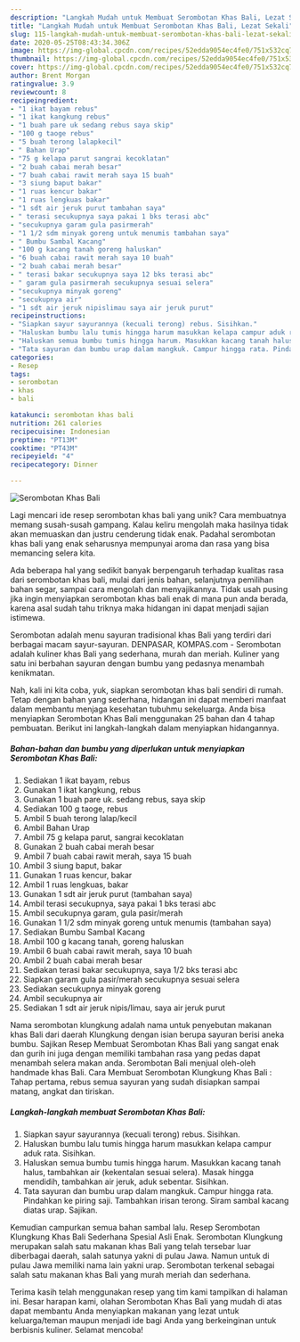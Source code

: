 ```yaml
---
description: "Langkah Mudah untuk Membuat Serombotan Khas Bali, Lezat Sekali"
title: "Langkah Mudah untuk Membuat Serombotan Khas Bali, Lezat Sekali"
slug: 115-langkah-mudah-untuk-membuat-serombotan-khas-bali-lezat-sekali
date: 2020-05-25T08:43:34.306Z
image: https://img-global.cpcdn.com/recipes/52edda9054ec4fe0/751x532cq70/serombotan-khas-bali-foto-resep-utama.jpg
thumbnail: https://img-global.cpcdn.com/recipes/52edda9054ec4fe0/751x532cq70/serombotan-khas-bali-foto-resep-utama.jpg
cover: https://img-global.cpcdn.com/recipes/52edda9054ec4fe0/751x532cq70/serombotan-khas-bali-foto-resep-utama.jpg
author: Brent Morgan
ratingvalue: 3.9
reviewcount: 8
recipeingredient:
- "1 ikat bayam rebus"
- "1 ikat kangkung rebus"
- "1 buah pare uk sedang rebus saya skip"
- "100 g taoge rebus"
- "5 buah terong lalapkecil"
- " Bahan Urap"
- "75 g kelapa parut sangrai kecoklatan"
- "2 buah cabai merah besar"
- "7 buah cabai rawit merah saya 15 buah"
- "3 siung baput bakar"
- "1 ruas kencur bakar"
- "1 ruas lengkuas bakar"
- "1 sdt air jeruk purut tambahan saya"
- " terasi secukupnya saya pakai 1 bks terasi abc"
- "secukupnya garam gula pasirmerah"
- "1 1/2 sdm minyak goreng untuk menumis tambahan saya"
- " Bumbu Sambal Kacang"
- "100 g kacang tanah goreng haluskan"
- "6 buah cabai rawit merah saya 10 buah"
- "2 buah cabai merah besar"
- " terasi bakar secukupnya saya 12 bks terasi abc"
- " garam gula pasirmerah secukupnya sesuai selera"
- "secukupnya minyak goreng"
- "secukupnya air"
- "1 sdt air jeruk nipislimau saya air jeruk purut"
recipeinstructions:
- "Siapkan sayur sayurannya (kecuali terong) rebus. Sisihkan."
- "Haluskan bumbu lalu tumis hingga harum masukkan kelapa campur aduk rata. Sisihkan."
- "Haluskan semua bumbu tumis hingga harum. Masukkan kacang tanah halus, tambahkan air (kekentalan sesuai selera). Masak hingga mendidih, tambahkan air jeruk, aduk sebentar. Sisihkan."
- "Tata sayuran dan bumbu urap dalam mangkuk. Campur hingga rata. Pindahkan ke piring saji. Tambahkan irisan terong. Siram sambal kacang diatas urap. Sajikan."
categories:
- Resep
tags:
- serombotan
- khas
- bali

katakunci: serombotan khas bali 
nutrition: 261 calories
recipecuisine: Indonesian
preptime: "PT13M"
cooktime: "PT43M"
recipeyield: "4"
recipecategory: Dinner

---
```



![Serombotan Khas Bali](https://img-global.cpcdn.com/recipes/52edda9054ec4fe0/751x532cq70/serombotan-khas-bali-foto-resep-utama.jpg)

Lagi mencari ide resep serombotan khas bali yang unik? Cara membuatnya memang susah-susah gampang. Kalau keliru mengolah maka hasilnya tidak akan memuaskan dan justru cenderung tidak enak. Padahal serombotan khas bali yang enak seharusnya mempunyai aroma dan rasa yang bisa memancing selera kita.

Ada beberapa hal yang sedikit banyak berpengaruh terhadap kualitas rasa dari serombotan khas bali, mulai dari jenis bahan, selanjutnya pemilihan bahan segar, sampai cara mengolah dan menyajikannya. Tidak usah pusing jika ingin menyiapkan serombotan khas bali enak di mana pun anda berada, karena asal sudah tahu triknya maka hidangan ini dapat menjadi sajian istimewa.

Serombotan adalah menu sayuran tradisional khas Bali yang terdiri dari berbagai macam sayur-sayuran. DENPASAR, KOMPAS.com - Serombotan adalah kuliner khas Bali yang sederhana, murah dan meriah. Kuliner yang satu ini berbahan sayuran dengan bumbu yang pedasnya menambah kenikmatan.


Nah, kali ini kita coba, yuk, siapkan serombotan khas bali sendiri di rumah. Tetap dengan bahan yang sederhana, hidangan ini dapat memberi manfaat dalam membantu menjaga kesehatan tubuhmu sekeluarga. Anda bisa menyiapkan Serombotan Khas Bali menggunakan 25 bahan dan 4 tahap pembuatan. Berikut ini langkah-langkah dalam menyiapkan hidangannya.

<!--inarticleads1-->

##### Bahan-bahan dan bumbu yang diperlukan untuk menyiapkan Serombotan Khas Bali:

1. Sediakan 1 ikat bayam, rebus
1. Gunakan 1 ikat kangkung, rebus
1. Gunakan 1 buah pare uk. sedang rebus, saya skip
1. Sediakan 100 g taoge, rebus
1. Ambil 5 buah terong lalap/kecil
1. Ambil  Bahan Urap
1. Ambil 75 g kelapa parut, sangrai kecoklatan
1. Gunakan 2 buah cabai merah besar
1. Ambil 7 buah cabai rawit merah, saya 15 buah
1. Ambil 3 siung baput, bakar
1. Gunakan 1 ruas kencur, bakar
1. Ambil 1 ruas lengkuas, bakar
1. Gunakan 1 sdt air jeruk purut (tambahan saya)
1. Ambil  terasi secukupnya, saya pakai 1 bks terasi abc
1. Ambil secukupnya garam, gula pasir/merah
1. Gunakan 1 1/2 sdm minyak goreng untuk menumis (tambahan saya)
1. Sediakan  Bumbu Sambal Kacang
1. Ambil 100 g kacang tanah, goreng haluskan
1. Ambil 6 buah cabai rawit merah, saya 10 buah
1. Ambil 2 buah cabai merah besar
1. Sediakan  terasi bakar secukupnya, saya 1/2 bks terasi abc
1. Siapkan  garam gula pasir/merah secukupnya sesuai selera
1. Sediakan secukupnya minyak goreng
1. Ambil secukupnya air
1. Sediakan 1 sdt air jeruk nipis/limau, saya air jeruk purut


Nama serombotan klungkung adalah nama untuk penyebutan makanan khas Bali dari daerah Klungkung dengan isian berupa sayuran berisi aneka bumbu. Sajikan Resep Membuat Serombotan Khas Bali yang sangat enak dan gurih ini juga dengan memiliki tambahan rasa yang pedas dapat menambah selera makan anda. Serombotan Bali menjual oleh-oleh handmade khas Bali. Cara Membuat Serombotan Klungkung Khas Bali : Tahap pertama, rebus semua sayuran yang sudah disiapkan sampai matang, angkat dan tiriskan. 

<!--inarticleads2-->

##### Langkah-langkah membuat Serombotan Khas Bali:

1. Siapkan sayur sayurannya (kecuali terong) rebus. Sisihkan.
1. Haluskan bumbu lalu tumis hingga harum masukkan kelapa campur aduk rata. Sisihkan.
1. Haluskan semua bumbu tumis hingga harum. Masukkan kacang tanah halus, tambahkan air (kekentalan sesuai selera). Masak hingga mendidih, tambahkan air jeruk, aduk sebentar. Sisihkan.
1. Tata sayuran dan bumbu urap dalam mangkuk. Campur hingga rata. Pindahkan ke piring saji. Tambahkan irisan terong. Siram sambal kacang diatas urap. Sajikan.


Kemudian campurkan semua bahan sambal lalu. Resep Serombotan Klungkung Khas Bali Sederhana Spesial Asli Enak. Serombotan Klungkung merupakan salah satu makanan khas Bali yang telah tersebar luar diberbagai daerah, salah satunya yakni di pulau Jawa. Namun untuk di pulau Jawa memiliki nama lain yakni urap. Serombotan terkenal sebagai salah satu makanan khas Bali yang murah meriah dan sederhana. 

Terima kasih telah menggunakan resep yang tim kami tampilkan di halaman ini. Besar harapan kami, olahan Serombotan Khas Bali yang mudah di atas dapat membantu Anda menyiapkan makanan yang lezat untuk keluarga/teman maupun menjadi ide bagi Anda yang berkeinginan untuk berbisnis kuliner. Selamat mencoba!

